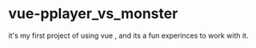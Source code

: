 # vue-pplayer_vs_monster
it's my first project of using vue , and its a fun experinces to work with it.
